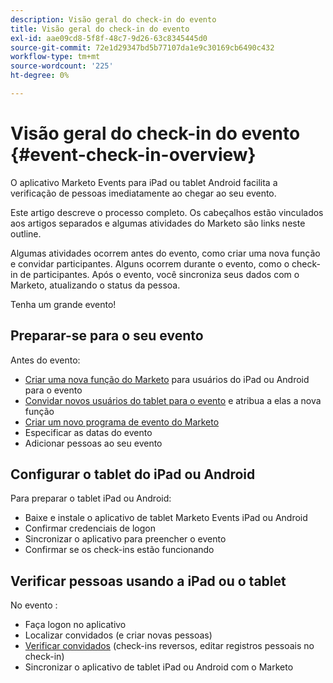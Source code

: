 ```yaml
---
description: Visão geral do check-in do evento
title: Visão geral do check-in do evento
exl-id: aae09cd8-5f8f-48c7-9d26-63c8345445d0
source-git-commit: 72e1d29347bd5b77107da1e9c30169cb6490c432
workflow-type: tm+mt
source-wordcount: '225'
ht-degree: 0%

---
```


# Visão geral do check-in do evento {#event-check-in-overview}

O aplicativo Marketo Events para iPad ou tablet Android facilita a verificação de pessoas imediatamente ao chegar ao seu evento.

Este artigo descreve o processo completo. Os cabeçalhos estão vinculados aos artigos separados e algumas atividades do Marketo são links neste outline.

Algumas atividades ocorrem antes do evento, como criar uma nova função e convidar participantes. Alguns ocorrem durante o evento, como o check-in de participantes. Após o evento, você sincroniza seus dados com o Marketo, atualizando o status da pessoa.

Tenha um grande evento!

## Preparar-se para o seu evento

Antes do evento:

* [Criar uma nova função do Marketo](/help/marketo/product-docs/core-marketo-concepts/mobile-apps/event-check-in/grant-users-access-to-the-check-in-app.md) para usuários do iPad ou Android para o evento
* [Convidar novos usuários do tablet para o evento](/help/marketo/product-docs/core-marketo-concepts/mobile-apps/event-check-in/grant-users-access-to-the-check-in-app.md) e atribua a elas a nova função
* [Criar um novo programa de evento do Marketo](/help/marketo/product-docs/demand-generation/events/understanding-events/create-a-new-event-program.md)
* Especificar as datas do evento
* Adicionar pessoas ao seu evento

## Configurar o tablet do iPad ou Android

Para preparar o tablet iPad ou Android:

* Baixe e instale o aplicativo de tablet Marketo Events iPad ou Android
* Confirmar credenciais de logon
* Sincronizar o aplicativo para preencher o evento
* Confirmar se os check-ins estão funcionando

## Verificar pessoas usando a iPad ou o tablet

No evento :

* Faça logon no aplicativo
* Localizar convidados (e criar novas pessoas)
* [Verificar convidados](/help/marketo/product-docs/core-marketo-concepts/mobile-apps/event-check-in/check-people-into-your-event-from-your-tablet.md) (check-ins reversos, editar registros pessoais no check-in)
* Sincronizar o aplicativo de tablet iPad ou Android com o Marketo
